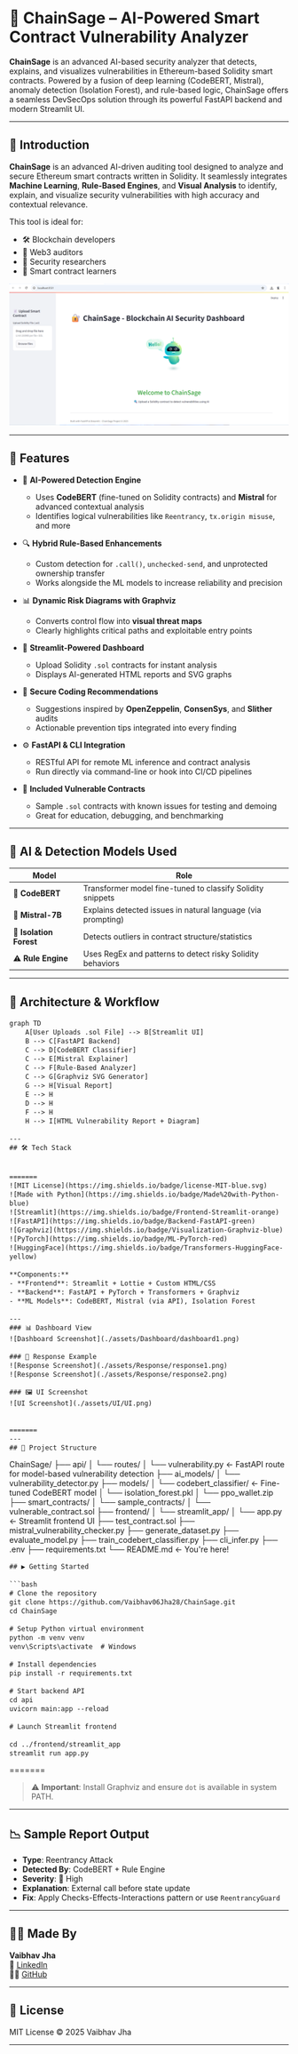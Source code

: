 
# 🔐 ChainSage – AI-Powered Smart Contract Vulnerability Analyzer

**ChainSage** is an advanced AI-based security analyzer that detects, explains, and visualizes vulnerabilities in Ethereum-based Solidity smart contracts. Powered by a fusion of deep learning (CodeBERT, Mistral), anomaly detection (Isolation Forest), and rule-based logic, ChainSage offers a seamless DevSecOps solution through its powerful FastAPI backend and modern Streamlit UI.

---

## 📖 Introduction

**ChainSage** is an advanced AI-driven auditing tool designed to analyze and secure Ethereum smart contracts written in Solidity. It seamlessly integrates **Machine Learning**, **Rule-Based Engines**, and **Visual Analysis** to identify, explain, and visualize security vulnerabilities with high accuracy and contextual relevance.

This tool is ideal for:

- 🛠️ Blockchain developers  
- 🔐 Web3 auditors  
- 🧠 Security researchers  
- 📘 Smart contract learners  

![Dashboard Screenshot](./assets/Dashboard/dashboard1.png)

---

## 🚀 Features

- 🤖 **AI-Powered Detection Engine**
  - Uses **CodeBERT** (fine-tuned on Solidity contracts) and **Mistral** for advanced contextual analysis
  - Identifies logical vulnerabilities like `Reentrancy`, `tx.origin misuse`, and more

- 🔍 **Hybrid Rule-Based Enhancements**
  - Custom detection for `.call()`, `unchecked-send`, and unprotected ownership transfer
  - Works alongside the ML models to increase reliability and precision

- 📊 **Dynamic Risk Diagrams with Graphviz**
  - Converts control flow into **visual threat maps**
  - Clearly highlights critical paths and exploitable entry points

- 🧠 **Streamlit-Powered Dashboard**
  - Upload Solidity `.sol` contracts for instant analysis
  - Displays AI-generated HTML reports and SVG graphs

- 🔐 **Secure Coding Recommendations**
  - Suggestions inspired by **OpenZeppelin**, **ConsenSys**, and **Slither** audits
  - Actionable prevention tips integrated into every finding

- ⚙️ **FastAPI & CLI Integration**
  - RESTful API for remote ML inference and contract analysis
  - Run directly via command-line or hook into CI/CD pipelines

- 🧪 **Included Vulnerable Contracts**
  - Sample `.sol` contracts with known issues for testing and demoing
  - Great for education, debugging, and benchmarking

---

## 🧠 AI & Detection Models Used

| Model                  | Role                                                              |
|------------------------|-------------------------------------------------------------------|
| 🧠 **CodeBERT**         | Transformer model fine-tuned to classify Solidity snippets        |
| 🔎 **Mistral-7B**       | Explains detected issues in natural language (via prompting)      |
| 🌲 **Isolation Forest** | Detects outliers in contract structure/statistics                 |
| ⚠️ **Rule Engine**      | Uses RegEx and patterns to detect risky Solidity behaviors        |

---

## 🧱 Architecture & Workflow

```mermaid
graph TD
    A[User Uploads .sol File] --> B[Streamlit UI]
    B --> C[FastAPI Backend]
    C --> D[CodeBERT Classifier]
    C --> E[Mistral Explainer]
    C --> F[Rule-Based Analyzer]
    C --> G[Graphviz SVG Generator]
    G --> H[Visual Report]
    E --> H
    D --> H
    F --> H
    H --> I[HTML Vulnerability Report + Diagram]

---
## 🛠️ Tech Stack


=======
![MIT License](https://img.shields.io/badge/license-MIT-blue.svg)
![Made with Python](https://img.shields.io/badge/Made%20with-Python-blue)
![Streamlit](https://img.shields.io/badge/Frontend-Streamlit-orange)
![FastAPI](https://img.shields.io/badge/Backend-FastAPI-green)
![Graphviz](https://img.shields.io/badge/Visualization-Graphviz-blue)
![PyTorch](https://img.shields.io/badge/ML-PyTorch-red)
![HuggingFace](https://img.shields.io/badge/Transformers-HuggingFace-yellow)

**Components:**
- **Frontend**: Streamlit + Lottie + Custom HTML/CSS
- **Backend**: FastAPI + PyTorch + Transformers + Graphviz
- **ML Models**: CodeBERT, Mistral (via API), Isolation Forest

---
### 📊 Dashboard View
![Dashboard Screenshot](./assets/Dashboard/dashboard1.png)

### 📩 Response Example
![Response Screenshot](./assets/Response/response1.png)
![Response Screenshot](./assets/Response/response2.png)

### 🖼️ UI Screenshot
![UI Screenshot](./assets/UI/UI.png)


=======
---
## 📂 Project Structure

```
ChainSage/
├── api/
│   └── routes/
│       └── vulnerability.py    ← FastAPI route for model-based vulnerability detection
├── ai_models/
│   └── vulnerability_detector.py
├── models/
│   └── codebert_classifier/    ← Fine-tuned CodeBERT model
│   └── isolation_forest.pkl
│   └── ppo_wallet.zip
├── smart_contracts/
│   └── sample_contracts/
│       └── vulnerable_contract.sol
├── frontend/
│   └── streamlit_app/
│       └── app.py              ← Streamlit frontend UI
├── test_contract.sol
├── mistral_vulnerability_checker.py
├── generate_dataset.py
├── evaluate_model.py
├── train_codebert_classifier.py
├── cli_infer.py
├── .env
├── requirements.txt
└── README.md                  ← You're here!
```
## ▶️ Getting Started

```bash
# Clone the repository
git clone https://github.com/Vaibhav06Jha28/ChainSage.git
cd ChainSage

# Setup Python virtual environment
python -m venv venv
venv\Scripts\activate  # Windows

# Install dependencies
pip install -r requirements.txt

# Start backend API
cd api
uvicorn main:app --reload

# Launch Streamlit frontend

cd ../frontend/streamlit_app
streamlit run app.py
```


=======
> ⚠️ **Important**: Install Graphviz and ensure `dot` is available in system PATH.

---

## 📉 Sample Report Output

- **Type**: Reentrancy Attack
- **Detected By**: CodeBERT + Rule Engine
- **Severity**: 🔴 High
- **Explanation**: External call before state update
- **Fix**: Apply Checks-Effects-Interactions pattern or use `ReentrancyGuard`


---

## 👨‍💻 Made By



**Vaibhav Jha**  
🔗 [LinkedIn](https://www.linkedin.com/in/vaibhav-jha-27191b1ba/)  
🧑‍💻 [GitHub](https://github.com/Vaibhav06Jha28)

---

## 📜 License

MIT License © 2025 Vaibhav Jha

---


